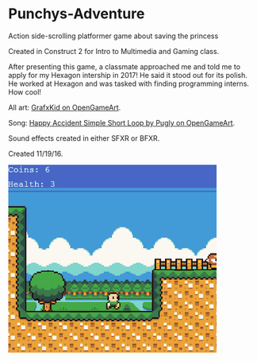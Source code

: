 # Punchys-Adventure
Action side-scrolling platformer game about saving the princess

Created in Construct 2 for Intro to Multimedia and Gaming class.

After presenting this game, a classmate approached me and told me to apply for my Hexagon intership in 2017! He said it stood out for its polish. He worked at Hexagon and was tasked with finding programming interns. How cool!

All art: [GrafxKid on OpenGameArt](https://opengameart.org/users/grafxkid).

Song: [Happy Accident Simple Short Loop by Pugly on OpenGameArt](https://opengameart.org/content/happy-accident).

Sound effects created in either SFXR or BFXR.

Created 11/19/16.

![](https://github.com/tjcouch1/Punchys-Adventure/blob/master/punchysadventure.gif)
